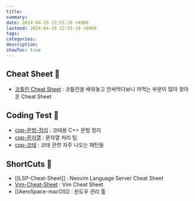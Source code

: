 ```yaml
---
title: 
summary: 
date: 2024-04-19 22:55:18 +0900
lastmod: 2024-04-19 22:55:18 +0900
tags: 
categories: 
description: 
showToc: true
---
```


## Cheat Sheet 📜 

- [코틀린 Cheat Sheet](https://kimchanjung.github.io/programming/2020/05/06/kotlin-basic-syntax-summary/) : 코틀린을 배워놓고 안써먹다보니 까먹는 부분이 많아 찾아온 Cheat Sheet

## Coding Test 🧩

- [cpp-문법-정리](https://velog.io/@jinho-dev/C-%EC%95%8C%EA%B3%A0%EB%A6%AC%EC%A6%98-%ED%92%80%EC%9D%B4-%EC%A3%BC%EC%9A%94-%EB%AC%B8%EB%B2%95) : 코테용 C++ 문법 정리
- [cpp-문자열](https://velog.io/@shin421179/%EC%BD%94%EB%94%A9%ED%85%8C%EC%8A%A4%ED%8A%B8%EB%A5%BC-%EC%9C%84%ED%95%9C-C-%EB%AC%B8%EC%9E%90%EC%97%B4-%EC%B2%98%EB%A6%AC) : 문자열 처리 팁
- [cpp-코테](https://slothspeed.tistory.com/46) : 코테 관련 자주 나오는 패턴들

## ShortCuts 🚀

- [[LSP-Cheat-Sheet]] : Neovim Language Server Cheat Sheet
- [Vim-Cheat-Sheet](https://www.josean.com/posts/vim-essentials-cheatsheet) : Vim Cheat Sheet
- [[AeroSpace-macOS]] : 윈도우 관리 툴
